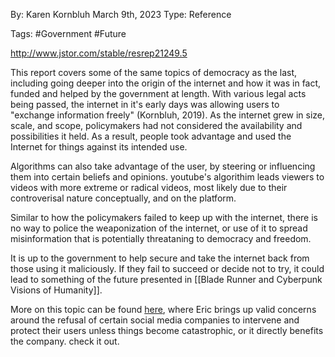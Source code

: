 
By: Karen Kornbluh
March 9th, 2023
Type: Reference

Tags: #Government #Future 

http://www.jstor.com/stable/resrep21249.5

This report covers some of the same topics of democracy as the last, including going deeper into the origin of the internet and how it was in fact, funded and helped by the government at length. With various legal acts being passed, the internet in it's early days was allowing users to "exchange information freely" (Kornbluh, 2019). As the internet grew in size, scale, and scope, policymakers had not considered the availability and possibilities it held. As a result, people took advantage and used the Internet for things against its intended use. 

Algorithms can also take advantage of the user, by steering or influencing them into certain beliefs and opinions. youtube's algorithim leads viewers to videos with more extreme or radical videos, most likely due to their controverisal nature conceptually, and on the platform.

Similar to how the policymakers failed to keep up with the internet, there is no way to police the weaponization of the internet, or use of it to spread misinformation that is potentially threataning to democracy and freedom. 

It is up to the government to help secure and take the internet back from those using it maliciously. If they fail to succeed or decide not to try, it could lead to something of the future presented in [[Blade Runner and Cyberpunk Visions of Humanity]].

More on this topic can be found [here](https://erichobson.com/memex/note/are-social-media-companies-doing-enough), where Eric brings up valid concerns around the refusal of certain social media companies to intervene and protect their users unless things become catastrophic, or it directly benefits the company. check it out.
